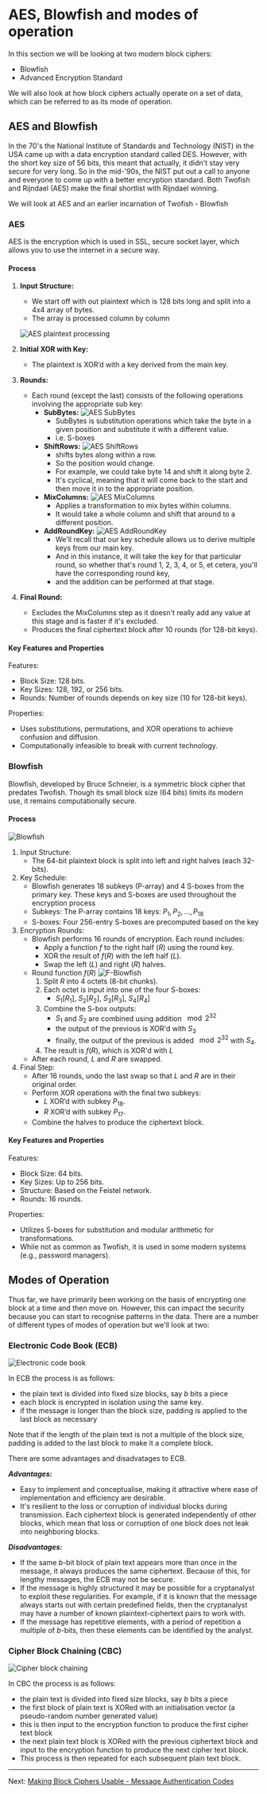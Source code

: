 # AES, Blowfish and modes of operation

In this section we will be looking at two modern block ciphers:
* Blowfish
* Advanced Encryption Standard

We will also look at how block ciphers actually operate on a set of data, which can be referred to as its mode of operation.

## AES and Blowfish

In the 70's the National Institute of Standards and Technology (NIST) in the USA came up with a data encryption standard called DES. However, with the short key size of 56 bits, this meant that actually, it didn't stay very secure for very long. So in the mid-'90s, the NIST put out a call to anyone and everyone to come up with a better encryption standard. Both Twofish and Rijndael (AES) make the final shortlist with Rijndael winning. 

We will look at AES and an earlier incarnation of Twofish - Blowfish

### AES

AES is the encryption which is used in SSL, secure socket layer, which allows you to use the internet in a secure way.

#### Process

1. **Input Structure:**
    * We start off with out plaintext which is 128 bits long and split into a 4x4 array of bytes.
    * The array is processed column by column

    ![AES plaintext processing](./images/AES_plaintext_processing.png)

1. **Initial XOR with Key:**
    * The plaintext is XOR’d with a key derived from the main key.
1. **Rounds:**
    * Each round (except the last) consists of the following operations involving the appropriate sub key:
        * **SubBytes:** 
            ![AES SubBytes](./images/AES-SubBytes.svg)
            * SubBytes is substitution operations which take the byte in a given position and substitute it with a different value.
            * i.e. S-boxes
        * **ShiftRows:** 
            ![AES ShiftRows](./images/AES-ShiftRows.svg)
            * shifts bytes along within a row. 
            * So the position would change. 
            * For example, we could take byte 14 and shift it along byte 2. 
            * It's cyclical, meaning that it will come back to the start and then move it in to the appropriate position.
        * **MixColumns:** 
            ![AES MixColumns](./images/AES-MixColumns.svg)
            * Applies a transformation to mix bytes within columns.
            * It would take a whole column and shift that around to a different position.
        * **AddRoundKey:**
            ![AES AddRoundKey](./images/AES-AddRoundKey.svg)
            * We'll recall that our key schedule allows us to derive multiple keys from our main key. 
            * And in this instance, it will take the key for that particular round, so whether that's round 1, 2, 3, 4, or 5, et cetera, you'll have the corresponding round key, 
            * and the addition can be performed at that stage.
1. **Final Round:**
    * Excludes the MixColumns step as it doesn't really add any value at this stage and is faster if it's excluded.
    * Produces the final ciphertext block after 10 rounds (for 128-bit keys).

#### Key Features and Properties

Features:
* Block Size: 128 bits.
* Key Sizes: 128, 192, or 256 bits.
* Rounds: Number of rounds depends on key size (10 for 128-bit keys).

Properties:
* Uses substitutions, permutations, and XOR operations to achieve confusion and diffusion.
* Computationally infeasible to break with current technology.

### Blowfish

Blowfish, developed by Bruce Schneier, is a symmetric block cipher that predates Twofish. Though its small block size (64 bits) limits its modern use, it remains computationally secure.

#### Process

![Blowfish](./images/Blowfish.png)

1. Input Structure:
    * The 64-bit plaintext block is split into left and right halves (each 32-bits).
1. Key Schedule:
    * Blowfish generates 18 subkeys (P-array) and 4 S-boxes from the primary key. These keys and S-boxes are used throughout the encryption process
    * Subkeys: The P-array contains 18 keys: $P_{1}, P_{2}, \ldots , P_{18}$
    * S-boxes: Four 256-entry S-boxes are precomputed based on the key
1. Encryption Rounds:
    * Blowfish performs 16 rounds of encryption. Each round includes:
        * Apply a function $f$ to the right half ($R$) using the round key.
        * XOR the result of $f(R)$ with the left half ($L$).
        * Swap the left ($L$) and right ($R$) halves.
    * Round function $f(R)$
        ![F-Blowfish](./images/F-blowfish.jpg)
        1. Split $R$ into 4 octets (8-bit chunks).
        1. Each octet is input into one of the four S-boxes:
            * $S_{1}[R_{1}]$, $S_{2}[R_{2}]$, $S_{3}[R_{3}]$, $S_{4}[R_{4}]$
        1. Combine the S-box outputs:
            * $S_{1}$ and $S_{2}$ are combined using addition $\mod 2^{32}$
            * the output of the previous is XOR'd with $S_{3}$
            * finally, the output of the previous is added $\mod 2^{32}$ with $S_{4}$.
        1. The result is $f(R)$, which is XOR'd with $L$
    * After each round, $L$ and $R$ are swapped.
1. Final Step:
    * After 16 rounds, undo the last swap so that $L$ and $R$ are in their original order.
    * Perform XOR operations with the final two subkeys:
        * $L$ XOR’d with subkey $P_{18}$.
        * $R$ XOR’d with subkey $P_{17}$.
    * Combine the halves to produce the ciphertext block.

#### Key Features and Properties

Features:
* Block Size: 64 bits.
* Key Sizes: Up to 256 bits.
* Structure: Based on the Feistel network.
* Rounds: 16 rounds.

Properties:
* Utilizes S-boxes for substitution and modular arithmetic for transformations.
* While not as common as Twofish, it is used in some modern systems (e.g., password managers).

## Modes of Operation

Thus far, we have primarily been working on the basis of encrypting one block at a time and then move on. However, this can impact the security because you can start to recognise patterns in the data. There are a number of different types of modes of operation but we'll look at two:

### Electronic Code Book (ECB)

![Electronic code book](./images/Electronic_code_book.png)

In ECB the process is as follows:
* the plain text is divided into fixed size blocks, say $b$ bits a piece
* each block is encrypted in isolation using the same key.
* if the message is longer than the block size, padding is applied to the last block as necessary

Note that if the length of the plain text is not a multiple of the block size, padding is added to the last block to make it a complete block.

There are some advantages and disadvatages to ECB.

***Advantages:***
* Easy to implement and conceptualise, making it attractive where ease of implementation and efficiency are desirable.
* It's resilient to the loss or corruption of individual blocks during transmission. Each ciphertext block is generated independently of other blocks, which mean that loss or corruption of one block does not leak into neighboring blocks.

***Disadvantages:***
* If the same $b$-bit block of plain text appears more than once in the message, it always produces the same ciphertext. Because of this, for lengthy messages, the ECB may not be secure. 
* If the message is highly structured it may be possible for a cryptanalyst to exploit these regularities. For example, if it is known that the message always starts out with certain predefined fields, then the cryptanalyst may have a number of known plaintext-ciphertext pairs to work with. 
* If the message has repetitive elements, with a period of repetition a multiple of $b$-bits, then these elements can be identified by the analyst.

### Cipher Block Chaining (CBC)

![Cipher block chaining](./images/Cipher_block_chain.png)

In CBC the process is as follows:
* the plain text is divided into fixed size blocks, say $b$ bits a piece
* the first block of plain text is XORed with an initialisation vector (a pseudo-random number generated value)
* this is then input to the encryption function to produce the first cipher text block
* the next plain text block is XORed with the previous ciphertext block and input to the encryption function to produce the next cipher text block.
* This process is then repeated for each subsequent plain text block.

---

Next: [Making Block Ciphers Usable - Message Authentication Codes](Making_Block_Ciphers_Usable-Message_Authentication_Codes.md)